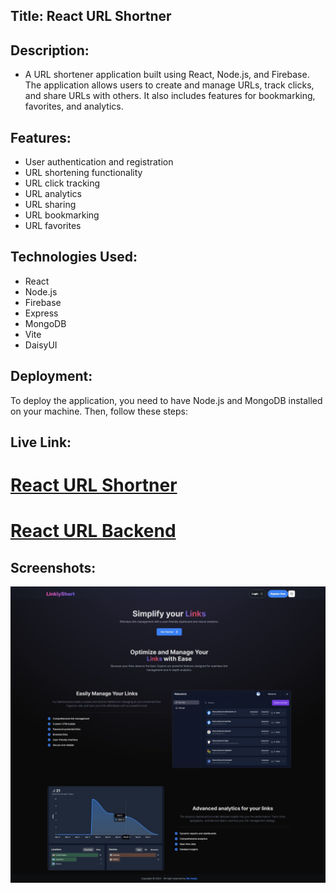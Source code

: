 ## Title: React URL Shortner

## Description:

- A URL shortener application built using React, Node.js, and Firebase. The application allows users to create and manage URLs, track clicks, and share URLs with others. It also includes features for bookmarking, favorites, and analytics.

## Features:

- User authentication and registration
- URL shortening functionality
- URL click tracking
- URL analytics
- URL sharing
- URL bookmarking
- URL favorites

## Technologies Used:

- React
- Node.js
- Firebase
- Express
- MongoDB
- Vite
- DaisyUI

## Deployment:

To deploy the application, you need to have Node.js and MongoDB installed on your machine. Then, follow these steps:

## Live Link:

# [React URL Shortner](https://react-node-url-shortener.netlify.app)

# [React URL Backend](https://react-url-shortner-eight.vercel.app)

## Screenshots:

![Screenshot 1](/public/screenshort/home.jpeg)
